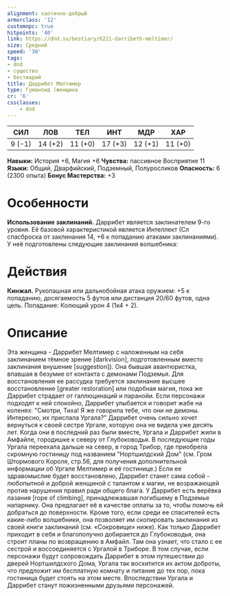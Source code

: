 ```yaml
---
alignment: хаотично-добрый
armorclass: '12'
customnpc: true
hitpoints: '40'
link: https://dnd.su/bestiary/6221-darribeth-meltimer/
size: Средний
speed: '30'
tags:
- dnd
- существо
- бестиарий
title: Даррибет Мелтимер
type: Гуманоид (женщина
cr: '6'
cssclasses:
    - dnd
---
```



| СИЛ | ЛОВ | ТЕЛ | ИНТ | МДР | ХАР |
|---|---|---|---|---|---|
| 9 (-1) | 14 (+2) | 11 (+0) | 17 (+3) | 12 (+1) | 11 (+0) |
**Навыки:** История +6, Магия +6
**Чувства:** пассивное Восприятие 11
**Языки:** Общий, Дварфийский, Подземный, Полуросликов
**Опасность:** 6 (2300 опыта)
**Бонус Мастерства:** +3


# Особенности
**Использование заклинаний.** Даррибет является заклинателем 9-го уровня. Её базовой характеристикой является Интеллект (Сл спасброска от заклинания 14, +6 к попаданию атаками заклинаниями). У неё подготовлены следующие заклинания волшебника:


# Действия
**Кинжал.** Рукопашная или дальнобойная атака оружием: +5 к попаданию, досягаемость 5 футов или дистанция 20/60 футов, одна цель. Попадание: Колющий урон 4 (1к4 + 2).


# Описание
Эта женщина - Даррибет Мелтимер с наложенным на себя заклинанием тёмное зрение [darkvision], подготовленным вместо заклинания внушение [suggestion]). Она бывшая авантюристка, впавшая в безумие от контакта с демонами Подземья. Для восстановления ее рассудка требуется заклинание высшее восстановление [greater restoration] или подобная магия, пока же Даррибет страдает от галлюцинаций и паранойи. Если персонажи подходят к ней спокойно, Даррибет улыбается и говорит жабе на коленях: "Смотри, Тиха! Я же говорила тебе, что они не демоны. Интересно, их прислала Ургала?" Даррибет очень сильно хочет вернуться к своей сестре Ургале, которую она не видела уже десять лет. Когда они в последний раз были вместе, Ургала и Даррибет жили в Амфайле, городишке к северу от Глубоководья. В последующие годы Ургала переехала дальше на север, в город Трибор, где приобрела скромную гостиницу под названием "Нортшилдский Дом" (см. Гром Штормового Короля, стр.56, для получения дополнительной информации об Ургале Мелтимер и её гостинице.) Если ее здравомыслие будет восстановлено, Даррибет станет сама собой - любопытной и доброй женщиной с талантом к магии, не возражающей против нарушения правил ради общего блага. У Даррибет есть верёвка лазания [rope of climbing], принадлежавшая погибшему в Подземье напарнику. Она предлагает её в качестве оплаты за то, чтобы помочь ей добраться до поверхности. Кроме того, если среди ее спасителей есть какие-либо волшебники, она позволяет им скопировать заклинания из своей книги заклинаний (см. «Сокровище» ниже). Как только Даррибет приходит в себя и благополучно добирается до Глубоководья, она строит планы по возвращению в Амфайл. Там она узнает, что стало с ее сестрой и воссоединяется с Ургалой в Триборе. В том случае, если персонажи будут сопровождать Даррибет в этом путешествии до дверей Нортшилдского Дома, Ургала так восхитится их актом доброты, что предложит им бесплатную комнату и питание до тех пор, пока гостиница будет стоять на этом месте. Впоследствии Ургала и Даррибет станут пожизненными друзьями персонажей.